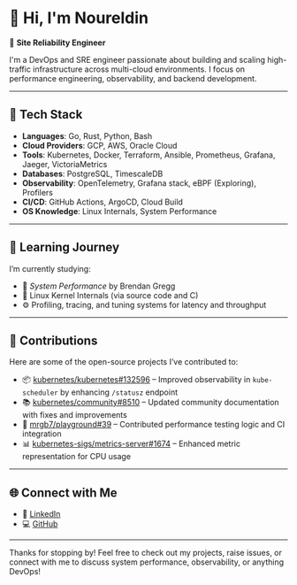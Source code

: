# 👋 Hi, I'm Noureldin

🚀 **Site Reliability Engineer**

I'm a DevOps and SRE engineer passionate about building and scaling high-traffic infrastructure across multi-cloud environments. I focus on performance engineering, observability, and backend development.

---

## 🔧 Tech Stack

- **Languages**: Go, Rust, Python, Bash
- **Cloud Providers**: GCP, AWS, Oracle Cloud
- **Tools**: Kubernetes, Docker, Terraform, Ansible, Prometheus, Grafana, Jaeger, VictoriaMetrics
- **Databases**: PostgreSQL, TimescaleDB
- **Observability**: OpenTelemetry, Grafana stack, eBPF (Exploring), Profilers
- **CI/CD**: GitHub Actions, ArgoCD, Cloud Build
- **OS Knowledge**: Linux Internals, System Performance

---

## 📘 Learning Journey

I’m currently studying:

- 📖 *System Performance* by Brendan Gregg  
- 🔧 Linux Kernel Internals (via source code and C)  
- ⚙️ Profiling, tracing, and tuning systems for latency and throughput  

---

## 🔭 Contributions

Here are some of the open-source projects I’ve contributed to:

- 📦 [kubernetes/kubernetes#132596](https://github.com/kubernetes/kubernetes/pull/132596) – Improved observability in `kube-scheduler` by enhancing `/statusz` endpoint
- 📚 [kubernetes/community#8510](https://github.com/kubernetes/community/pull/8510) – Updated community documentation with fixes and improvements
- 🧪 [mrgb7/playground#39](https://github.com/mrgb7/playground/pull/39) – Contributed performance testing logic and CI integration
- 📊 [kubernetes-sigs/metrics-server#1674](https://github.com/kubernetes-sigs/metrics-server/pull/1674) – Enhanced metric representation for CPU usage

---

## 🌐 Connect with Me

- 💼 [LinkedIn](https://www.linkedin.com/in/nmn3m/)
- 💻 [GitHub](https://github.com/nmn3m)

---

Thanks for stopping by! Feel free to check out my projects, raise issues, or connect with me to discuss system performance, observability, or anything DevOps!
